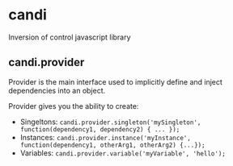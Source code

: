 # candi
Inversion of control javascript library

## candi.provider
Provider is the main interface used to implicitly define and inject dependencies into an object. 

Provider gives you the ability to create:
- Singeltons: `candi.provider.singleton('mySingleton', function(dependency1, dependency2) { ... });`
- Instances: `candi.provider.instance('myInstance', function(dependency1, otherArg1, otherArg2) {...});`
- Variables: `candi.provider.variable('myVariable', 'hello');`
